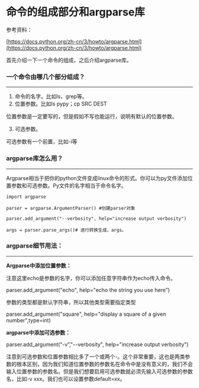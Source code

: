 # 命令的组成部分和argparse库

参考资料：

[https://docs.python.org/zh-cn/3/howto/argparse.html](https://docs.python.org/zh-cn/3/howto/argparse.html)

首先介绍一下一个命令的组成，之后介绍argparse库。

### 一个命令由哪几个部分组成？

---

1. 命令的名字。比如ls，grep等。
2. 位置参数。比如ls pypy；cp SRC DEST

位置参数是一定要写的，但是假如不写也能运行，说明有默认的位置参数。

 3.   可选参数。

可选参数有一个前置，比如-i等

### argparse库怎么用？

---

Argparse相当于把你的python文件变成linux命令的形式。你可以为py文件添加位置参数和可选参数。Py文件的名字相当于命令名字。

`import argparse`

`parser = argparse.ArgumentParser() #创建parser对象`

`parser.add_argument("--verbosity", help="increase output verbosity")`

`args = parser.parse_args()# 进行转换生成，args。`

### argparse细节用法：

---

**Argparse中添加位置参数：**

注意这里echo是参数的名字，你可以添加任意字符串作为echo传入命令。

parser.add_argument("echo", help="echo the string you use here")

参数的类型都是默认字符串，所以其他类型需要指定类型

parser.add_argument("square", help="display a square of a given number",type=int)

**argparse中添加可选参数：**

parser.add_argument(“-v”,"--verbosity", help="increase output verbosity")

注意到可选参数和位置参数相比多了一个或两个-。这个非常重要，这也是两类参数的根本区别，因为我们知道位置参数的参数名在命令中是没有意义的，我们不会输入位置参数的参数名。但是我们想要启用可选参数就必须先输入可选参数的参数名，比如-v xxx。我们也可以设置参数default=xx。